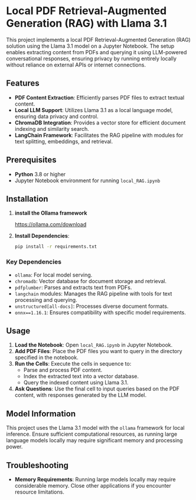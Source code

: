 
# Local PDF Retrieval-Augmented Generation (RAG) with Llama 3.1

This project implements a local PDF Retrieval-Augmented Generation (RAG) solution using the Llama 3.1 model on a Jupyter Notebook. The setup enables extracting content from PDFs and querying it using LLM-powered conversational responses, ensuring privacy by running entirely locally without reliance on external APIs or internet connections.

## Features

- **PDF Content Extraction**: Efficiently parses PDF files to extract textual content.
- **Local LLM Support**: Utilizes Llama 3.1 as a local language model, ensuring data privacy and control.
- **ChromaDB Integration**: Provides a vector store for efficient document indexing and similarity search.
- **LangChain Framework**: Facilitates the RAG pipeline with modules for text splitting, embeddings, and retrieval.

## Prerequisites

- **Python** 3.8 or higher
- Jupyter Notebook environment for running `local_RAG.ipynb`

## Installation

1. **install the Ollama framework**
   
   https://ollama.com/download

2. **Install Dependencies**:
   ```bash
   pip install -r requirements.txt
   ```

### Key Dependencies

- `ollama`: For local model serving.
- `chromadb`: Vector database for document storage and retrieval.
- `pdfplumber`: Parses and extracts text from PDFs.
- `langchain` modules: Manages the RAG pipeline with tools for text processing and querying.
- `unstructured[all-docs]`: Processes diverse document formats.
- `onnx==1.16.1`: Ensures compatibility with specific model requirements.

## Usage

1. **Load the Notebook**: Open `local_RAG.ipynb` in Jupyter Notebook.
2. **Add PDF Files**: Place the PDF files you want to query in the directory specified in the notebook.
3. **Run the Cells**: Execute the cells in sequence to:
   - Parse and process PDF content.
   - Index the extracted text into a vector database.
   - Query the indexed content using Llama 3.1.
4. **Ask Questions**: Use the final cell to input queries based on the PDF content, with responses generated by the LLM model.

## Model Information

This project uses the Llama 3.1 model with the `ollama` framework for local inference. Ensure sufficient computational resources, as running large language models locally may require significant memory and processing power.

## Troubleshooting

- **Memory Requirements**: Running large models locally may require considerable memory. Close other applications if you encounter resource limitations.

